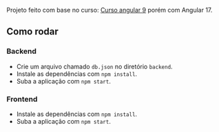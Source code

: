 Projeto feito com base no curso: [Curso angular 9](https://www.youtube.com/playlist?list=PLdPPE0hUkt0rPyAkdhHIIquKbwrGUkvw3) porém com Angular 17.

## Como rodar

### Backend

- Crie um arquivo chamado `db.json` no diretório `backend`.
- Instale as dependências com `npm install`.
- Suba a aplicação com `npm start`.

### Frontend

- Instale as dependências com `npm install`.
- Suba a aplicação com `npm start`.
